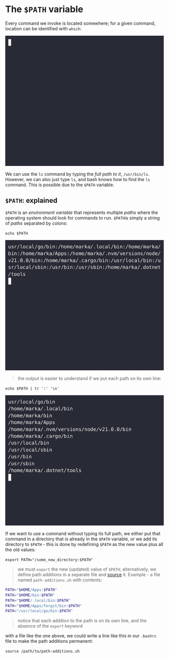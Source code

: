 # The `$PATH` variable

Every command we invoke is located somewhere; for a given command, location can be identified with `which`:

![which](../assets/which.gif)

We can use the `ls` command by typing the *full path to it*, `/usr/bin/ls`. However, we can also just type `ls`, and bash knows how to find the `ls` command. This is possible due to the `$PATH` variable.

## `$PATH`: explained

`$PATH` is an *environment variable* that represents multiple *paths* where the operating system should look for commands to run. `$PATH`is simply a string of *paths* separated by *colons*:

`echo $PATH`

![path-1](../assets/path-1.gif)

> the output is easier to understand if we put each path on its own line:

`echo $PATH | tr ':' '\n'`

![path-2](../assets/path-2.gif)

If we want to use a command without typing its full path, we either put that command in a directory that is already in the `$PATH` variable, or we add its directory to `$PATH` - this is done by redefining `$PATH` as the new value plus all the old values:

`export PATH="/some_new_directory:$PATH"`

> we must `export` the new (updated) value of `$PATH`; alternatively, we define path additions in a separate file and [source](../pages/sourcing.md) it. Example - a file named `path-additions.sh` with contents:

```bash
PATH="$HOME/Apps:$PATH"
PATH="$HOME/bin:$PATH"
PATH="$HOME/.local/bin:$PATH"
PATH="$HOME/Apps/forgit/bin:$PATH"
PATH="/usr/local/go/bin:$PATH"
```

> notice that each addition to the path is on its own line, and the absence of the `export` keyword

with a file like the one above, we could write a line like this in our `.bashrc` file to make the path additions permanent:

`source /path/to/path-additions.sh`